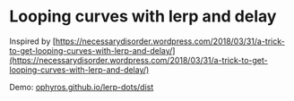 # Looping curves with lerp and delay

Inspired by [https://necessarydisorder.wordpress.com/2018/03/31/a-trick-to-get-looping-curves-with-lerp-and-delay/](https://necessarydisorder.wordpress.com/2018/03/31/a-trick-to-get-looping-curves-with-lerp-and-delay/)

Demo: [ophyros.github.io/lerp-dots/dist](ophyros.github.io/lerp-dots/dist)
